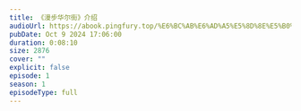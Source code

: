 ```yaml
---
title: 《漫步华尔街》介绍
audioUrl: https://abook.pingfury.top/%E6%BC%AB%E6%AD%A5%E5%8D%8E%E5%B0%94%E8%A1%97-00-tmpwsyd59jk.mp3
pubDate: Oct 9 2024 17:06:00
duration: 0:08:10
size: 2876
cover: ""
explicit: false
episode: 1
season: 1
episodeType: full
---
```


